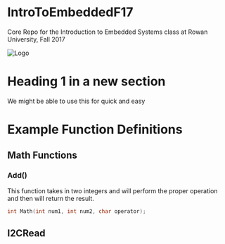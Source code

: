 # IntroToEmbeddedF17
Core Repo for the Introduction to Embedded Systems class at Rowan University, Fall 2017

![Logo](https://i.gyazo.com/05a9f6f9c168d2b5cfb474423b177735.png)


# Heading 1 in a new section
We might be able to use this for quick and easy 

# Example Function Definitions

## Math Functions

### Add()
This function takes in two integers and will perform the proper operation and then will return the result.
```c
int Math(int num1, int num2, char operator);
```

## I2CRead
